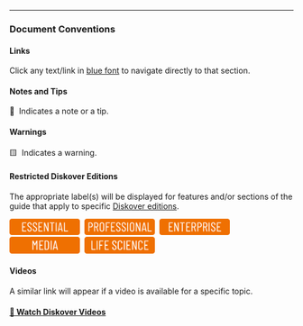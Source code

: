 ___
### Document Conventions

#### Links

Click any text/link in [blue font](#introduction) to navigate directly to that section.

#### Notes and Tips
🔆 &nbsp;Indicates a note or a tip.

####  Warnings

🟨 &nbsp;Indicates a warning.

#### Restricted Diskover Editions

The appropriate label(s) will be displayed for features and/or sections of the guide that apply to specific [Diskover editions](https://www.diskoverdata.com/solutions/).

<img src="images/button_edition_essential.png" width="125">&nbsp;&nbsp;<img src="images/button_edition_professional.png" width="125">&nbsp;&nbsp;<img src="images/button_edition_enterprise.png" width="125">&nbsp;&nbsp;<img src="images/button_edition_media.png" width="125">&nbsp;&nbsp;<img src="images/button_edition_life_science.png" width="125">

#### Videos
A similar link will appear if a video is available for a specific topic.

#### [🍿 Watch Diskover Videos](https://vimeo.com/user160841725)
